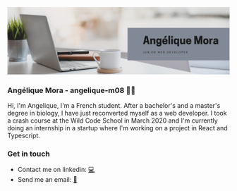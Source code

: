![Cover](https://raw.githubusercontent.com/angelique-m08/angelique-m08/main/img/LinkedIn%20Banner.png)

### Angélique Mora - angelique-m08 👩🏻‍

Hi, I'm Angelique, I'm a French student. After a bachelor's and a master's degree in biology, I have just reconverted myself as a web developer. I took a crash course at the Wild Code School in March 2020 and I'm currently doing an internship in a startup where I'm working on a project in React and Typescript.

### Get in touch
- Contact me on linkedin: <a href="https://www.linkedin.com/in/angeliquemora/">💻</a>
- Send me an email: <a href="mailto:mora.angelique@gmail.com">📧</a>

<!--
**angelique-m08/angelique-m08** is a ✨ _special_ ✨ repository because its `README.md` (this file) appears on your GitHub profile.

Here are some ideas to get you started:

- 🔭 I’m currently working on ...
- 🌱 I’m currently learning ...
- 👯 I’m looking to collaborate on ...
- 🤔 I’m looking for help with ...
- 💬 Ask me about ...
- 📫 How to reach me: ...
- 😄 Pronouns: ...
- ⚡ Fun fact: ...
-->
